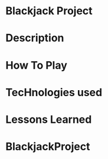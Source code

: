 # Blackjack Project

# Description

# How To Play

# TecHnologies used

# Lessons Learned
# BlackjackProject
